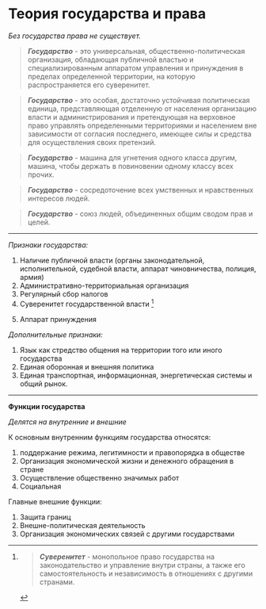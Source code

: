 # Теория государства и права

_Без государства права не существует._

> ***Государство*** - это универсальная, общественно-политическая организация, обладающая публичной властью и специализированным аппаратом управления и принуждения в пределах определенной территории, на которую распространяется его суверенитет.

> ***Государство*** - это особая, достаточно устойчивая политическая единица, представляющая отделенную от населения организацию власти и администрирования и претендующая на верховное право управлять определенными территориями и населением вне зависимости от согласия последнего, имеющее силы и средства для осуществления своих претензий.

> ***Государство*** - машина для угнетения одного класса другим, машина, чтобы держать в повиновении одному классу всех прочих.

> ***Государство*** - сосредоточение всех умственных и нравственных интересов людей.

> ***Государство*** - союз людей, объединенных общим сводом прав и целей.
---
*Признаки государства:*

1. Наличие публичной власти (органы законодательной, исполнительной, судебной власти, аппарат чиновничества, полиция, армия)
2. Административно-территориальная организация
3. Регулярный сбор налогов
4. Суверенитет государственной власти [^1]

[^1]: > ***Суверенитет*** - монопольное право государства на законодательство и управление внутри страны, а также его самостоятельность и независимость в отношениях с другими странами.
5. Аппарат принуждения

*Дополнительные признаки:*

1. Язык как стредство общения на территории того или иного государства
2. Единая оборонная и внешняя политика
3. Единая транспортная, информационная, энергетическая системы и общий рынок.

---
**Функции государства**

*Делятся на внутренние и внешние*

К основным внутренним функциям государства относятся:

1. поддержание режима, легитимности и правопорядка в обществе
2. Организация экономической жизни и денежного обращения в стране
3. Осуществление общественно значимых работ
4. Социальная

Главные внешние функции:

1. Защита границ
2. Внешне-политическая деятельность
3. Организация экономических связей с другими государствами